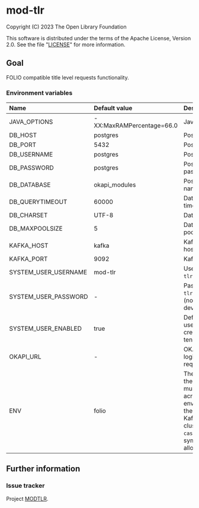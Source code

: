 # mod-tlr

Copyright (C) 2023 The Open Library Foundation

This software is distributed under the terms of the Apache License,
Version 2.0. See the file "[LICENSE](LICENSE)" for more information.

## Goal

FOLIO compatible title level requests functionality.

### Environment variables

| Name                  | Default value             | Description                                                                                                                                                                           |
|:----------------------|:--------------------------|:--------------------------------------------------------------------------------------------------------------------------------------------------------------------------------------|
| JAVA_OPTIONS          | -XX:MaxRAMPercentage=66.0 | Java options                                                                                                                                                                          |
| DB_HOST               | postgres                  | Postgres hostname                                                                                                                                                                     |
| DB_PORT               | 5432                      | Postgres port                                                                                                                                                                         |
| DB_USERNAME           | postgres                  | Postgres username                                                                                                                                                                     |
| DB_PASSWORD           | postgres                  | Postgres username password                                                                                                                                                            |
| DB_DATABASE           | okapi_modules             | Postgres database name                                                                                                                                                                |
| DB_QUERYTIMEOUT       | 60000                     | Database query timeout                                                                                                                                                                |
| DB_CHARSET            | UTF-8                     | Database charset                                                                                                                                                                      |
| DB_MAXPOOLSIZE        | 5                         | Database maximum poolsize                                                                                                                                                             |
| KAFKA_HOST            | kafka                     | Kafka broker hostname                                                                                                                                                                 |
| KAFKA_PORT            | 9092                      | Kafka broker port                                                                                                                                                                     |
| SYSTEM_USER_USERNAME  | mod-tlr                   | Username for `mod-tlr` system user                                                                                                                                                    |
| SYSTEM_USER_PASSWORD  | -                         | Password for `mod-tlr` system user (not required for dev envs)                                                                                                                        |
| SYSTEM_USER_ENABLED   | true                      | Defines if system user must be created at service tenant initialization                                                                                                               |
| OKAPI_URL             | -                         | OKAPI URL used to login system user, required                                                                                                                                         |
| ENV                   | folio                     | The logical name of the deployment, must be unique across all environments using the same shared Kafka/Elasticsearch clusters, `a-z (any case)`, `0-9`, `-`, `_` symbols only allowed |

## Further information

### Issue tracker

Project [MODTLR](https://issues.folio.org/browse/MODTLR).
